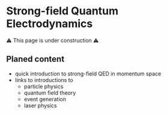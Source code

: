 # Strong-field Quantum Electrodynamics

:warning: This page is under construction :warning: 

## Planed content
* quick introduction to strong-field QED in momentum space
* links to introductions to 
    * particle physics
    * quantum field theory
    * event generation
    * laser physics
